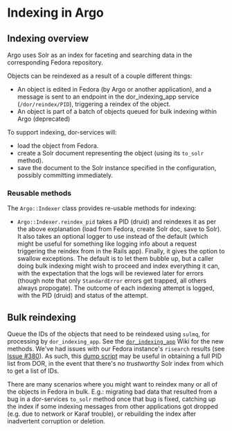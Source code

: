 # Indexing in Argo

## Indexing overview

Argo uses Solr as an index for faceting and searching data in the corresponding Fedora repository.

Objects can be reindexed as a result of a couple different things:
* An object is edited in Fedora (by Argo or another application), and a message is sent to an endpoint in the dor_indexing_app service (`/dor/reindex/PID`), triggering a reindex of the object.
* An object is part of a batch of objects queued for bulk indexing within Argo (deprecated)

To support indexing, dor-services will:
* load the object from Fedora.
* create a Solr document representing the object (using its `to_solr` method).
* save the document to the Solr instance specified in the configuration, possibly committing immediately.

### Reusable methods

The `Argo::Indexer` class provides re-usable methods for indexing:
* `Argo::Indexer.reindex_pid` takes a PID (druid) and reindexes it as per the above explanation (load from Fedora, create Solr doc, save to Solr).  It also takes an optional logger to use instead of the default (which might be useful for something like logging info about a request triggering the reindex from in the Rails app).  Finally, it gives the option to swallow exceptions.  The default is to let them bubble up, but a caller doing bulk indexing might wish to proceed and index everything it can, with the expectation that the logs will be reviewed later for errors (though note that only `StandardError` errors get trapped, all others always propogate).  The outcome of each indexing attempt is logged, with the PID (druid) and status of the attempt.

## Bulk reindexing

Queue the IDs of the objects that need to be reindexed using `sulmq`, for processing by `dor_indexing_app`. See the [`dor_indexing_app`](https://github.com/sul-dlss/dor_indexing_app) Wiki for the new methods. We've had issues with our Fedora instance's `risearch` results (see [Issue \#380](https://github.com/sul-dlss/argo/issues/380)). As such, this [dump script](https://github.com/sul-dlss/argo/blob/main/bin/dump_fedora_pids.rb) may be useful in obtaining a full PID list from DOR, in the event that there's no _trustworthy_ Solr index from which to get a list of IDs.

There are many scenarios where you might want to reindex many or all of the objects in Fedora in bulk.  E.g.: migrating bad data that resulted from a bug in a dor-services `to_solr` method once that bug is fixed, catching up the index if some indexing messages from other applications got dropped (e.g. due to network or Karaf trouble), or rebuilding the index after inadvertent corruption or deletion.
